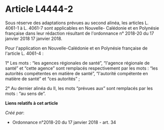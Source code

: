 # Article L4444-2

Sous réserve des adaptations prévues au second alinéa, les articles L. 4061-1 à L. 4061-7 sont applicables en Nouvelle-
Calédonie et en Polynésie française dans leur rédaction résultant de l'ordonnance n° 2018-20 du 17 janvier 2018 17 janvier
2018.

Pour l'application en Nouvelle-Calédonie et en Polynésie française de l'article L. 4061-4 :

1° Les mots : “les agences régionales de santé”, “l'agence régionale de santé” et “cette agence” sont remplacés
respectivement par les mots : “les autorités compétentes en matière de santé”, “l'autorité compétente en matière de santé” et
“ces autorités” ;

2° Au dernier alinéa du II, les mots “prévues aux” sont remplacés par les mots : “au sens de”.

**Liens relatifs à cet article**

_Créé par_:

  - Ordonnance n°2018-20 du 17 janvier 2018 - art. 34

